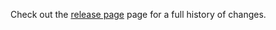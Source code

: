 Check out the [release page](https://github.com/johanneszab/ResxFormatter/releases) page for a full history of changes.
